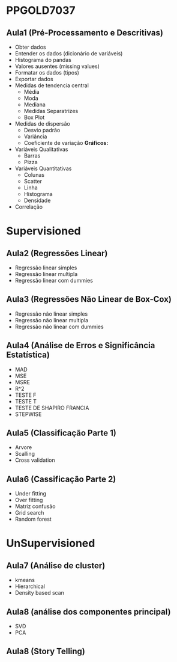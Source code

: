 # PPGOLD7037

## Aula1 (Pré-Processamento e Descritivas)

* Obter dados
* Entender os dados (dicionário de variáveis)
* Histograma do pandas
* Valores ausentes (missing values)
* Formatar os dados (tipos)
* Exportar dados
* Medidas de tendencia central 
    * Média
    * Moda
    * Mediana  
    * Medidas Separatrizes
    * Box Plot
* Medidas de dispersão
    * Desvio padrão
    * Variância 
    * Coeficiente de variação
**Gráficos:** 
* Variáveis Qualitativas
    * Barras
    * Pizza
* Variáveis Quantitativas
    * Colunas
    * Scatter
    * Linha
    * Histograma
    * Densidade
* Correlação

# Supervisioned

## Aula2 (Regressões Linear)
* Regressão linear simples
* Regressão linear multipla
* Regressão linear com dummies

## Aula3 (Regressões Não Linear de Box-Cox)
* Regressão não linear simples
* Regressão não linear multipla
* Regressão não linear com dummies

## Aula4 (Análise de Erros e Significância Estatística)
* MAD
* MSE
* MSRE
* R^2
* TESTE F
* TESTE T
* TESTE DE SHAPIRO FRANCIA
* STEPWISE

## Aula5 (Classificação Parte 1)
* Arvore
* Scalling
* Cross validation

## Aula6 (Cassificação Parte 2)

* Under fitting
* Over fitting
* Matriz confusão
* Grid search
* Random forest

# UnSupervisioned

## Aula7 (Análise de cluster)
* kmeans
* Hierarchical
* Density based scan

## Aula8 (análise dos componentes principal)
* SVD
* PCA

## Aula8 (Story Telling)
